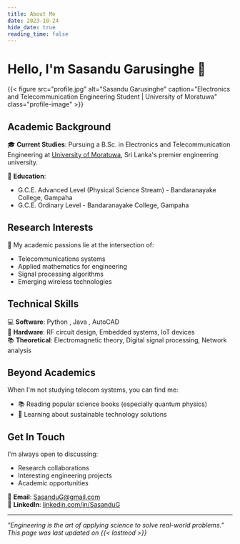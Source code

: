 ```yaml
---
title: About Me
date: 2023-10-24
hide_date: true
reading_time: false
---
```


# Hello, I'm Sasandu Garusinghe 👋

{{< figure src="profile.jpg" alt="Sasandu Garusinghe" caption="Electronics and Telecommunication Engineering Student | University of Moratuwa" class="profile-image" >}}

## Academic Background
🎓 **Current Studies**: Pursuing a B.Sc. in Electronics and Telecommunication Engineering at [University of Moratuwa](https://uom.lk/), Sri Lanka's premier engineering university.

🏫 **Education**:
- G.C.E. Advanced Level (Physical Science Stream) - Bandaranayake College, Gampaha
- G.C.E. Ordinary Level - Bandaranayake College, Gampaha

## Research Interests
🔬 My academic passions lie at the intersection of:
- Telecommunications systems
- Applied mathematics for engineering
- Signal processing algorithms
- Emerging wireless technologies

## Technical Skills
💻 **Software**: Python , Java , AutoCAD  
📡 **Hardware**: RF circuit design, Embedded systems, IoT devices  
📚 **Theoretical**: Electromagnetic theory, Digital signal processing, Network analysis


## Beyond Academics
When I'm not studying telecom systems, you can find me:
- 📚 Reading popular science books (especially quantum physics)
- 🌱 Learning about sustainable technology solutions

## Get In Touch
I'm always open to discussing:
- Research collaborations
- Interesting engineering projects
- Academic opportunities

📧 **Email**: [SasanduG@gmail.com](SasanduG@gmail.com)  
🔗 **LinkedIn**: [linkedin.com/in/SasanduG](https://www.linkedin.com/in/sasandu-garusinghe-9b9872302/?originalSubdomain=lk)  

---

*"Engineering is the art of applying science to solve real-world problems."*  
*This page was last updated on {{< lastmod >}}*
